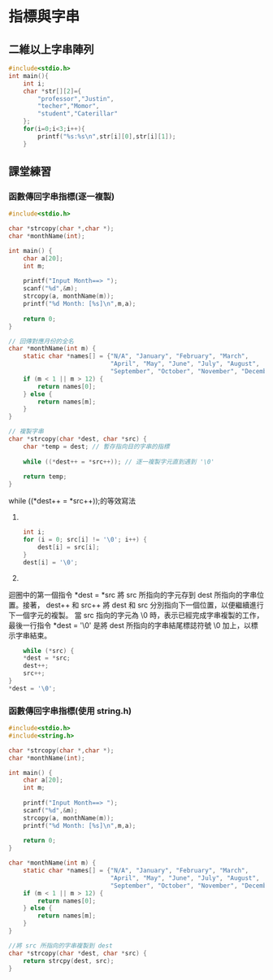# 指標與字串

## 二維以上字串陣列
```C
#include<stdio.h>
int main(){
	int i;
	char *str[][2]={
		"professor","Justin",
		"techer","Momor",
		"student","Caterillar"
	};
	for(i=0;i<3;i++){
		printf("%s:%s\n",str[i][0],str[i][1]);
	}
```

## 課堂練習
### 函數傳回字串指標(逐一複製)
```C
#include<stdio.h>

char *strcopy(char *,char *);
char *monthName(int);

int main() {
    char a[20];
    int m;
    
    printf("Input Month==> ");
    scanf("%d",&m);
    strcopy(a, monthName(m));
    printf("%d Month: [%s]\n",m,a);
    
    return 0;
}

// 回傳對應月份的全名
char *monthName(int m) {
    static char *names[] = {"N/A", "January", "February", "March",
							"April", "May", "June", "July", "August",
						    "September", "October", "November", "December"};
    if (m < 1 || m > 12) {
        return names[0];
    } else {
        return names[m];
    }
}

// 複製字串
char *strcopy(char *dest, char *src) {
    char *temp = dest; // 暫存指向目的字串的指標
    
    while ((*dest++ = *src++)); // 逐一複製字元直到遇到 '\0'
    
    return temp;
}
```
while ((*dest++ = *src++));的等效寫法

1.
```C
    int i;
    for (i = 0; src[i] != '\0'; i++) {
        dest[i] = src[i];
    }
    dest[i] = '\0';
```
2.
迴圈中的第一個指令 *dest = *src 將 src 所指向的字元存到 dest 所指向的字串位置。接著， dest++ 和 src++ 將 dest 和 src 分別指向下一個位置，以便繼續進行下一個字元的複製。
當 src 指向的字元為 \0 時，表示已經完成字串複製的工作，最後一行指令 *dest = '\0' 是將 dest 所指向的字串結尾標誌符號 \0 加上，以標示字串結束。
```C
    while (*src) {
    *dest = *src;
    dest++;
    src++;
}
*dest = '\0';
```

### 函數傳回字串指標(使用 string.h)
```C
#include<stdio.h>
#include<string.h>

char *strcopy(char *,char *);
char *monthName(int);

int main() {
    char a[20];
    int m;
    
    printf("Input Month==> ");
    scanf("%d",&m);
    strcopy(a, monthName(m));
    printf("%d Month: [%s]\n",m,a);
    
    return 0;
}

char *monthName(int m) {
    static char *names[] = {"N/A", "January", "February", "March",
							"April", "May", "June", "July", "August",
						    "September", "October", "November", "December"};
    if (m < 1 || m > 12) {
        return names[0];
    } else {
        return names[m];
    }
}

//將 src 所指向的字串複製到 dest 
char *strcopy(char *dest, char *src) {
    return strcpy(dest, src); 
}
```

